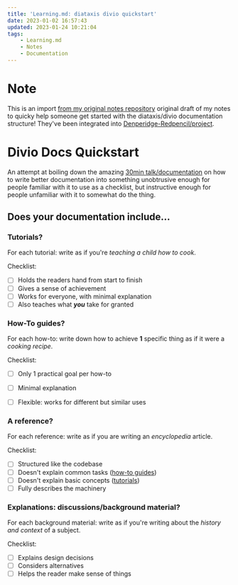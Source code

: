 ```yaml
---
title: 'Learning.md: diataxis divio quickstart'
date: 2023-01-02 16:57:43
updated: 2023-01-24 10:21:04
tags:
    - Learning.md
    - Notes
    - Documentation
---
```


# Note
This is an import [from my original notes repository]() original draft of my notes to quicky help someone get started with the diataxis/divio documentation structure! They've been integrated into [Denperidge-Redpencil/project](https://github.com/Denperidge-Redpencil/project).


# Divio Docs Quickstart
An attempt at boiling down the amazing [30min talk/documentation](https://documentation.divio.com/) on how to write better documentation into something unobtrusive enough for people familiar with it to use as a checklist, but instructive enough for people unfamiliar with it to somewhat do the thing.

## Does your documentation include...

### Tutorials?
For each tutorial: write as if you're *teaching a child how to cook*.

Checklist:

- [ ] Holds the readers hand from start to finish
- [ ] Gives a sense of achievement
- [ ] Works for everyone, with minimal explanation
- [ ] Also teaches what ***you*** take for granted

### How-To guides?
For each how-to: write down how to achieve **1** specific thing as if it were a *cooking recipe*.

Checklist:

- [ ] Only 1 practical goal per how-to
- [ ] Minimal explanation
- [ ] Flexible: works for different but similar uses 


### A reference?
For each reference: write as if you are writing an *encyclopedia* article.

Checklist:

- [ ] Structured like the codebase
- [ ] Doesn't explain common tasks ([how-to guides](#how-to-guides))
- [ ] Doesn't explain basic concepts ([tutorials](#tutorials))
- [ ] Fully describes the machinery

### Explanations: discussions/background material?
For each background material: write as if you're writing about the *history and context* of a subject.

Checklist:

- [ ] Explains design decisions
- [ ] Considers alternatives
- [ ] Helps the reader make sense of things
